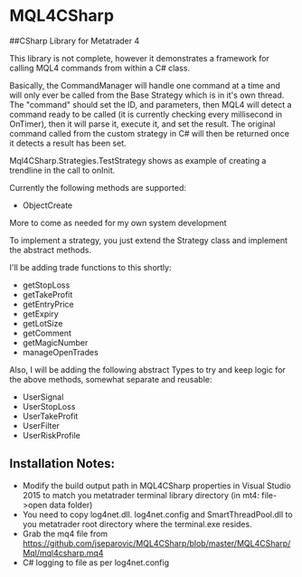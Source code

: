 # MQL4CSharp
##CSharp Library for Metatrader 4

This library is not complete, however it demonstrates a framework for calling MQL4 commands from within a C# class.

Basically, the CommandManager will handle one command at a time and will only ever be called from the Base Strategy which is in it's own thread.
The "command" should set the ID, and parameters, then MQL4 will detect a command ready to be called (it is currently checking every millisecond in OnTimer), then it will parse it, execute it, and set the result.
The original command called from the custom strategy in C# will then be returned once it detects a result has been set.

Mql4CSharp.Strategies.TestStrategy shows as example of creating a trendline in the call to onInit.

Currently the following methods are supported:
  - ObjectCreate
  
More to come as needed for my own system development

To implement a strategy, you just extend the Strategy class and implement the abstract methods.

I'll be adding trade functions to this shortly:
  - getStopLoss
  - getTakeProfit
  - getEntryPrice
  - getExpiry
  - getLotSize
  - getComment
  - getMagicNumber
  - manageOpenTrades
  
Also, I will be adding the following abstract Types to try and keep logic for the above methods, somewhat separate and reusable:
  - UserSignal
  - UserStopLoss
  - UserTakeProfit
  - UserFilter
  - UserRiskProfile
  

## Installation Notes:
- Modify the build output path in MQL4CSharp properties in Visual Studio 2015 to match you metatrader terminal library directory (in mt4: file->open data folder)
- You need to copy log4net.dll. log4net.config and SmartThreadPool.dll to you metatrader root directory where the terminal.exe resides.
- Grab the mq4 file from https://github.com/jseparovic/MQL4CSharp/blob/master/MQL4CSharp/Mql/mql4csharp.mq4
- C# logging to file as per log4net.config
